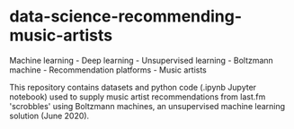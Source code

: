 # data-science-recommending-music-artists
<p>Machine learning - Deep learning - Unsupervised learning - Boltzmann machine - Recommendation platforms - Music artists</p>
<p>This repository contains datasets and python code (.ipynb Jupyter notebook) used to supply music artist recommendations from last.fm 'scrobbles' using Boltzmann machines, an unsupervised machine learning solution (June 2020).</p>
